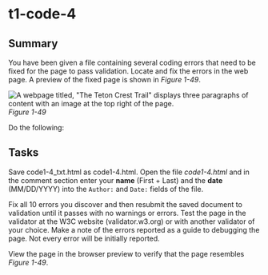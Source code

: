 # t1-code-4

## Summary
You have been given a file containing several coding errors that need to be fixed for the page to pass validation. Locate and fix the errors in the web page. A preview of the fixed page is shown in *Figure 1-49*.

![A webpage titled, "The Teton Crest Trail" displays three paragraphs of content with an image at the top right of the page.](https://cdn.filestackcontent.com/LZnAkTUKQ8WNlaZa4etn)    
*Figure 1-49*
    
Do the following:
## Tasks
    
Save code1-4_txt.html as code1-4.html. Open the file *code1-4.html* and in the comment section enter your **name** (First + Last) and the **date** (MM/DD/YYYY) into the ```Author:``` and ```Date:``` fields of the file.
    
Fix all 10 errors you discover and then resubmit the saved document to validation until it passes with no warnings or errors. Test the page in the validator at the W3C website (validator.w3.org) or with another validator of your choice. Make a note of the errors reported as a guide to debugging the page. Not every error will be initially reported.
    
    
View the page in the browser preview to verify that the page resembles *Figure 1-49*.
